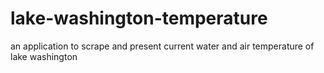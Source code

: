 # lake-washington-temperature
an application to scrape and present current water and air temperature of lake washington
